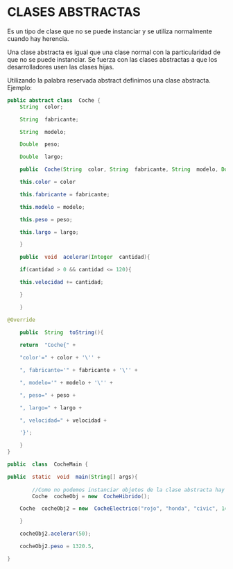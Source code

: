 ﻿
# CLASES ABSTRACTAS

Es un tipo de clase que no se puede instanciar y se utiliza normalmente cuando hay herencia.

Una clase abstracta es igual que una clase normal con la particularidad de que no se puede instanciar. Se fuerza con las clases abstractas a que los desarrolladores usen las clases hijas.

Utilizando la palabra reservada abstract definimos una clase abstracta. Ejemplo:
```java
public abstract class  Coche {
	String  color;

	String  fabricante;

	String  modelo;

	Double  peso;

	Double  largo;

	public  Coche(String  color, String  fabricante, String  modelo, Double  peso, Double  largo){

	this.color = color

	this.fabricante = fabricante;

	this.modelo = modelo;

	this.peso = peso;

	this.largo = largo;

	}

	public  void  acelerar(Integer  cantidad){

	if(cantidad > 0 && cantidad <= 120){

	this.velocidad += cantidad;

	}

	}

@Override
	
	public  String  toString(){

	return  "Coche{" +

	"color'=" + color + '\'' +

	", fabricante='" + fabricante + '\'' +

	", modelo='" + modelo + '\'' +

	", peso=" + peso +

	", largo=" + largo +

	", velocidad=" + velocidad +

	'}';

	}
}
```

```java
public  class  CocheMain {

public  static  void  main(String[] args){
	
		//Como no podemos instanciar objetos de la clase abstracta hay que crearlos de las clases hijas
		Coche  cocheObj = new  CocheHibrido();

	Coche  cocheObj2 = new  CocheElectrico("rojo", "honda", "civic", 1430.45, 5.4,"motor");

	}

	cocheObj2.acelerar(50);

	cocheObj2.peso = 1320.5,

}
```

